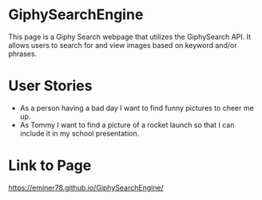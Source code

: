 # GiphySearchEngine
This page is a Giphy Search webpage that utilizes the GiphySearch API. It allows users to search for and view images based on keyword and/or phrases. 

# User Stories
- As a person having a bad day I want to find funny pictures to cheer me up.
- As Tommy I want to find a picture of a rocket launch so that I can include it in my school presentation.

# Link to Page
https://eminer78.github.io/GiphySearchEngine/
